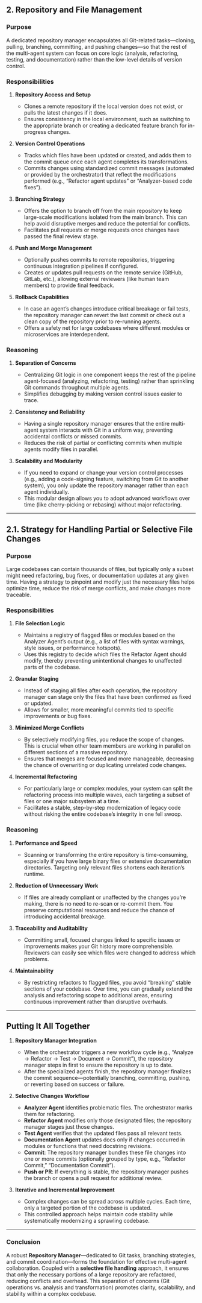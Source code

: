## 2. Repository and File Management

### Purpose

A dedicated repository manager encapsulates all Git-related tasks—cloning, pulling, branching, committing, and pushing changes—so that the rest of the multi-agent system can focus on core logic (analysis, refactoring, testing, and documentation) rather than the low-level details of version control.

### Responsibilities

1. **Repository Access and Setup**

   - Clones a remote repository if the local version does not exist, or pulls the latest changes if it does.
   - Ensures consistency in the local environment, such as switching to the appropriate branch or creating a dedicated feature branch for in-progress changes.

2. **Version Control Operations**

   - Tracks which files have been updated or created, and adds them to the commit queue once each agent completes its transformations.
   - Commits changes using standardized commit messages (automated or provided by the orchestrator) that reflect the modifications performed (e.g., “Refactor agent updates” or “Analyzer-based code fixes”).

3. **Branching Strategy**

   - Offers the option to branch off from the main repository to keep large-scale modifications isolated from the main branch. This can help avoid disruptive merges and reduce the potential for conflicts.
   - Facilitates pull requests or merge requests once changes have passed the final review stage.

4. **Push and Merge Management**

   - Optionally pushes commits to remote repositories, triggering continuous integration pipelines if configured.
   - Creates or updates pull requests on the remote service (GitHub, GitLab, etc.), allowing external reviewers (like human team members) to provide final feedback.

5. **Rollback Capabilities**
   - In case an agent’s changes introduce critical breakage or fail tests, the repository manager can revert the last commit or check out a clean copy of the repository prior to re-running agents.
   - Offers a safety net for large codebases where different modules or microservices are interdependent.

### Reasoning

1. **Separation of Concerns**

   - Centralizing Git logic in one component keeps the rest of the pipeline agent-focused (analyzing, refactoring, testing) rather than sprinkling Git commands throughout multiple agents.
   - Simplifies debugging by making version control issues easier to trace.

2. **Consistency and Reliability**

   - Having a single repository manager ensures that the entire multi-agent system interacts with Git in a uniform way, preventing accidental conflicts or missed commits.
   - Reduces the risk of partial or conflicting commits when multiple agents modify files in parallel.

3. **Scalability and Modularity**
   - If you need to expand or change your version control processes (e.g., adding a code-signing feature, switching from Git to another system), you only update the repository manager rather than each agent individually.
   - This modular design allows you to adopt advanced workflows over time (like cherry-picking or rebasing) without major refactoring.

---

## 2.1. Strategy for Handling Partial or Selective File Changes

### Purpose

Large codebases can contain thousands of files, but typically only a subset might need refactoring, bug fixes, or documentation updates at any given time. Having a strategy to pinpoint and modify just the necessary files helps optimize time, reduce the risk of merge conflicts, and make changes more traceable.

### Responsibilities

1. **File Selection Logic**

   - Maintains a registry of flagged files or modules based on the Analyzer Agent’s output (e.g., a list of files with syntax warnings, style issues, or performance hotspots).
   - Uses this registry to decide which files the Refactor Agent should modify, thereby preventing unintentional changes to unaffected parts of the codebase.

2. **Granular Staging**

   - Instead of staging all files after each operation, the repository manager can stage only the files that have been confirmed as fixed or updated.
   - Allows for smaller, more meaningful commits tied to specific improvements or bug fixes.

3. **Minimized Merge Conflicts**

   - By selectively modifying files, you reduce the scope of changes. This is crucial when other team members are working in parallel on different sections of a massive repository.
   - Ensures that merges are focused and more manageable, decreasing the chance of overwriting or duplicating unrelated code changes.

4. **Incremental Refactoring**
   - For particularly large or complex modules, your system can split the refactoring process into multiple waves, each targeting a subset of files or one major subsystem at a time.
   - Facilitates a stable, step-by-step modernization of legacy code without risking the entire codebase’s integrity in one fell swoop.

### Reasoning

1. **Performance and Speed**

   - Scanning or transforming the entire repository is time-consuming, especially if you have large binary files or extensive documentation directories. Targeting only relevant files shortens each iteration’s runtime.

2. **Reduction of Unnecessary Work**

   - If files are already compliant or unaffected by the changes you’re making, there is no need to re-scan or re-commit them. You preserve computational resources and reduce the chance of introducing accidental breakage.

3. **Traceability and Auditability**

   - Committing small, focused changes linked to specific issues or improvements makes your Git history more comprehensible. Reviewers can easily see which files were changed to address which problems.

4. **Maintainability**
   - By restricting refactors to flagged files, you avoid “breaking” stable sections of your codebase. Over time, you can gradually extend the analysis and refactoring scope to additional areas, ensuring continuous improvement rather than disruptive overhauls.

---

## Putting It All Together

1. **Repository Manager Integration**

   - When the orchestrator triggers a new workflow cycle (e.g., “Analyze → Refactor → Test → Document → Commit”), the repository manager steps in first to ensure the repository is up to date.
   - After the specialized agents finish, the repository manager finalizes the commit sequence—potentially branching, committing, pushing, or reverting based on success or failure.

2. **Selective Changes Workflow**

   - **Analyzer Agent** identifies problematic files. The orchestrator marks them for refactoring.
   - **Refactor Agent** modifies only those designated files; the repository manager stages just those changes.
   - **Test Agent** verifies that the updated files pass all relevant tests.
   - **Documentation Agent** updates docs only if changes occurred in modules or functions that need docstring revisions.
   - **Commit**: The repository manager bundles these file changes into one or more commits (optionally grouped by type, e.g., “Refactor Commit,” “Documentation Commit”).
   - **Push or PR**: If everything is stable, the repository manager pushes the branch or opens a pull request for additional review.

3. **Iterative and Incremental Improvement**
   - Complex changes can be spread across multiple cycles. Each time, only a targeted portion of the codebase is updated.
   - This controlled approach helps maintain code stability while systematically modernizing a sprawling codebase.

---

### Conclusion

A robust **Repository Manager**—dedicated to Git tasks, branching strategies, and commit coordination—forms the foundation for effective multi-agent collaboration. Coupled with a **selective file handling** approach, it ensures that only the necessary portions of a large repository are refactored, reducing conflicts and overhead. This separation of concerns (Git operations vs. analysis and transformation) promotes clarity, scalability, and stability within a complex codebase.
